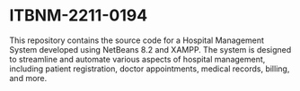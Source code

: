 # ITBNM-2211-0194
 This repository contains the source code for a Hospital Management System developed using NetBeans 8.2 and XAMPP. The system is designed to streamline and automate various aspects of hospital management, including patient registration, doctor appointments, medical records, billing, and more.
